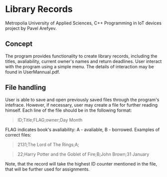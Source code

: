 # Library Records
Metropolia University of Applied Sciences, C++ Programming in IoT devices project by Pavel Arefyev.

## Concept
The program provides functionality to create library records, including the titles, avaliability, current owner's names and return deadlines.
User interact with the program using a simple menu. The details of interaction may be found in UserMannual.pdf.

## File handling
User is able to save and open previously saved files through the program's intefrace. However, if necessary, user may create a file for further reading himself.
Each line of the file should be in the following format:

> ID;Title;FLAG;owner;Day Month

FLAG indicates book's avaliability: A - avaliable, B - borrowed.
Examples of correct files:

> 2131;The Lord of The Rings;A;

> 22;Harry Potter and the Goblet of Fire;B;John Brown;31 January

Note, that the record will take the highest ID counter mentioned in the file, that will be further used for assignments. 

